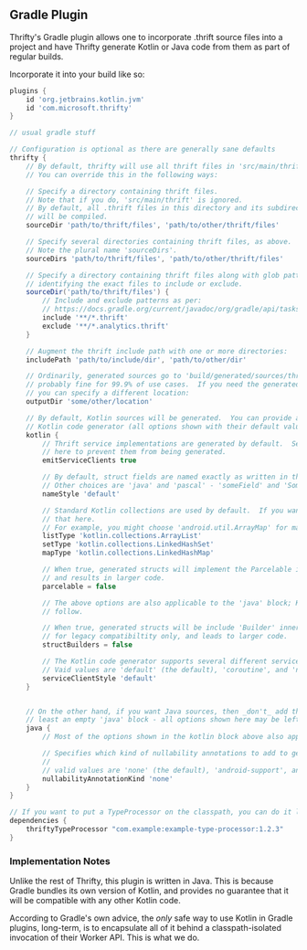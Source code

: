 Gradle Plugin
-------------------

Thrifty's Gradle plugin allows one to incorporate .thrift source files into a project
and have Thrifty generate Kotlin or Java code from them as part of regular builds.

Incorporate it into your build like so:

```groovy
plugins {
    id 'org.jetbrains.kotlin.jvm'
    id 'com.microsoft.thrifty'
}

// usual gradle stuff

// Configuration is optional as there are generally sane defaults
thrifty {
    // By default, thrifty will use all thrift files in 'src/main/thrift'.
    // You can override this in the following ways:

    // Specify a directory containing thrift files.
    // Note that if you do, 'src/main/thrift' is ignored.
    // By default, all .thrift files in this directory and its subdirectores
    // will be compiled.
    sourceDir 'path/to/thrift/files', 'path/to/other/thrift/files'

    // Specify several directories containing thrift files, as above.
    // Note the plural name 'sourceDirs'.
    sourceDirs 'path/to/thrift/files', 'path/to/other/thrift/files'

    // Specify a directory containing thrift files along with glob patterns
    // identifying the exact files to include or exclude.
    sourceDir('path/to/thrift/files') {
        // Include and exclude patterns as per:
        // https://docs.gradle.org/current/javadoc/org/gradle/api/tasks/util/PatternFilterable.html
        include '**/*.thrift'
        exclude '**/*.analytics.thrift'
    }

    // Augment the thrift include path with one or more directories:
    includePath 'path/to/include/dir', 'path/to/other/dir'

    // Ordinarily, generated sources go to 'build/generated/sources/thrifty', and this is
    // probably fine for 99.9% of use cases.  If you need the generated sources elsewhere,
    // you can specify a different location:
    outputDir 'some/other/location'

    // By default, Kotlin sources will be generated.  You can provide a few options to the
    // Kotlin code generator (all options shown with their default values):
    kotlin {
        // Thrift service implementations are generated by default.  Set 'false'
        // here to prevent them from being generated.
        emitServiceClients true

        // By default, struct fields are named exactly as written in the .thrift IDL.
        // Other choices are 'java' and 'pascal' - 'someField' and 'SomeField', respectively.
        nameStyle 'default'

        // Standard Kotlin collections are used by default.  If you want something custom, provide
        // that here.
        // For example, you might choose 'android.util.ArrayMap' for maps.
        listType 'kotlin.collections.ArrayList'
        setType 'kotlin.collections.LinkedHashSet'
        mapType 'kotlin.collections.LinkedHashMap'

        // When true, generated structs will implement the Parcelable interface.  This is optional,
        // and results in larger code.
        parcelable = false

        // The above options are also applicable to the 'java' block; Kotlin-specific options
        // follow.

        // When true, generated structs will be include 'Builder' inner classes.  This is
        // for legacy compatibiltity only, and leads to larger code.
        structBuilders = false

        // The Kotlin code generator supports several different service-client API styles.
        // Vaid values are 'default' (the default), 'coroutine', and 'none'.
        serviceClientStyle 'default'
    }


    // On the other hand, if you want Java sources, then _don't_ add the kotlin block.  Add at
    // least an empty 'java' block - all options shown here may be left out entirely.
    java {
        // Most of the options shown in the kotlin block above also apply here.

        // Specifies which kind of nullability annotations to add to generated code, if any.
        //
        // valid values are 'none' (the default), 'android-support', and 'androidx'.
        nullabilityAnnotationKind 'none'
    }
}

// If you want to put a TypeProcessor on the classpath, you can do it like so:
dependencies {
    thriftyTypeProcessor "com.example:example-type-processor:1.2.3"
}
```

### Implementation Notes

Unlike the rest of Thrifty, this plugin is written in Java.  This is because Gradle bundles its own version of Kotlin, and provides no guarantee that it will be compatible with any other Kotlin code.

According to Gradle's own advice, the _only_ safe way to use Kotlin in Gradle plugins, long-term, is to encapsulate all of it behind a classpath-isolated invocation of their Worker API.  This is what we do.

